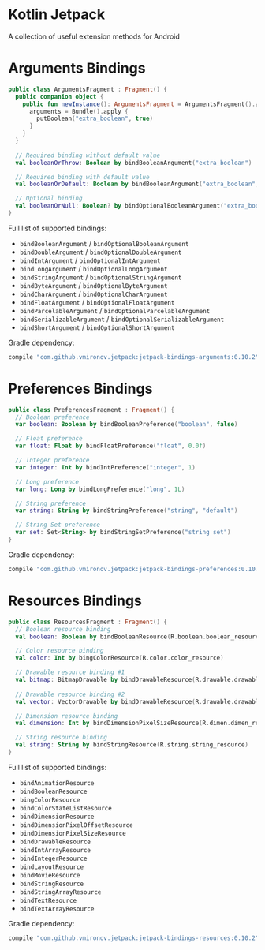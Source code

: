 # Kotlin Jetpack
A collection of useful extension methods for Android

# Arguments Bindings
```kotlin
public class ArgumentsFragment : Fragment() {
  public companion object {
    public fun newInstance(): ArgumentsFragment = ArgumentsFragment().apply {
      arguments = Bundle().apply {
        putBoolean("extra_boolean", true)
      }
    }
  }
  
  // Required binding without default value
  val booleanOrThrow: Boolean by bindBooleanArgument("extra_boolean")

  // Required binding with default value
  val booleanOrDefault: Boolean by bindBooleanArgument("extra_boolean", false)

  // Optional binding
  val booleanOrNull: Boolean? by bindOptionalBooleanArgument("extra_boolean")
}
```
Full list of supported bindings:
- `bindBooleanArgument` / `bindOptionalBooleanArgument`
- `bindDoubleArgument` / `bindOptionalDoubleArgument`
- `bindIntArgument` / `bindOptionalIntArgument`
- `bindLongArgument` / `bindOptionalLongArgument`
- `bindStringArgument` / `bindOptionalStringArgument`
- `bindByteArgument` / `bindOptionalByteArgument`
- `bindCharArgument` / `bindOptionalCharArgument`
- `bindFloatArgument` / `bindOptionalFloatArgument`
- `bindParcelableArgument` / `bindOptionalParcelableArgument`
- `bindSerializableArgument` / `bindOptionalSerializableArgument`
- `bindShortArgument` / `bindOptionalShortArgument`

Gradle dependency:
```gradle
compile "com.github.vmironov.jetpack:jetpack-bindings-arguments:0.10.2"
```

# Preferences Bindings
```kotlin
public class PreferencesFragment : Fragment() {
  // Boolean preference
  var boolean: Boolean by bindBooleanPreference("boolean", false)

  // Float preference
  var float: Float by bindFloatPreference("float", 0.0f)

  // Integer preference
  var integer: Int by bindIntPreference("integer", 1)

  // Long preference
  var long: Long by bindLongPreference("long", 1L)

  // String preference
  var string: String by bindStringPreference("string", "default")

  // String Set preference
  var set: Set<String> by bindStringSetPreference("string set")
}
```

Gradle dependency:
```gradle
compile "com.github.vmironov.jetpack:jetpack-bindings-preferences:0.10.2"
```

# Resources Bindings
```kotlin
public class ResourcesFragment : Fragment() {
  // Boolean resource binding
  val boolean: Boolean by bindBooleanResource(R.boolean.boolean_resource)

  // Color resource binding
  val color: Int by bingColorResource(R.color.color_resource)

  // Drawable resource binding #1
  val bitmap: BitmapDrawable by bindDrawableResource(R.drawable.drawable_bitmap)
  
  // Drawable resource binding #2
  val vector: VectorDrawable by bindDrawableResource(R.drawable.drawable_vector)

  // Dimension resource binding
  val dimension: Int by bindDimensionPixelSizeResource(R.dimen.dimen_resource)

  // String resource binding
  val string: String by bindStringResource(R.string.string_resource)
}
```
Full list of supported bindings:
- `bindAnimationResource`
- `bindBooleanResource`
- `bingColorResource`
- `bindColorStateListResource`
- `bindDimensionResource`
- `bindDimensionPixelOffsetResource`
- `bindDimensionPixelSizeResource`
- `bindDrawableResource`
- `bindIntArrayResource`
- `bindIntegerResource`
- `bindLayoutResource`
- `bindMovieResource`
- `bindStringResource`
- `bindStringArrayResource`
- `bindTextResource`
- `bindTextArrayResource`

Gradle dependency:
```gradle
compile "com.github.vmironov.jetpack:jetpack-bindings-resources:0.10.2"
```
